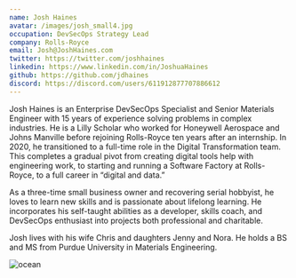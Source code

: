 ```yaml
---
name: Josh Haines
avatar: /images/josh_small4.jpg
occupation: DevSecOps Strategy Lead
company: Rolls-Royce
email: Josh@JoshHaines.com
twitter: https://twitter.com/joshhaines
linkedin: https://www.linkedin.com/in/JoshuaHaines
github: https://github.com/jdhaines
discord: https://discord.com/users/611912877707886612
---
```


Josh Haines is an Enterprise DevSecOps Specialist and Senior Materials Engineer with 15 years of experience solving problems in complex industries. He is a Lilly Scholar who worked for Honeywell Aerospace and Johns Manville before rejoining Rolls-Royce ten years after an internship. In 2020, he transitioned to a full-time role in the Digital Transformation team. This completes a gradual pivot from creating digital tools help with engineering work, to starting and running a Software Factory at Rolls-Royce, to a full career in “digital and data.”

As a three-time small business owner and recovering serial hobbyist, he loves to learn new skills and is passionate about lifelong learning. He incorporates his self-taught abilities as a developer, skills coach, and DevSecOps enthusiast into projects both professional and charitable.

Josh lives with his wife Chris and daughters Jenny and Nora. He holds a BS and MS from Purdue University in Materials Engineering.

<Image alt="ocean" src="/images/family.jpg" width={419} height={627} />
